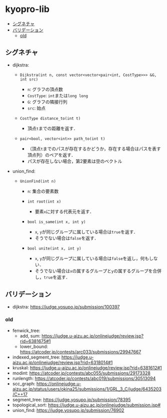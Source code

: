 # kyopro-lib <!-- omit in toc -->
- [シグネチャ](#シグネチャ)
- [バリデーション](#バリデーション)
  - [old](#old)

## シグネチャ
* dijkstra:
  * `Dijkstra(int n, const vector<vector<pair<int, CostType>>> &G, int src)`
    * `n`: グラフの頂点数
    * `CostType`: `int`または`long long`
    * `G`: グラフの隣接行列
    * `src`: 始点

  * `CostType distance_to(int t)`
    * 頂点`t`までの距離を返す．

  * `pair<bool, vector<int>> path_to(int t)`
    * （頂点`t`までのパスが存在するかどうか，存在する場合はパスを表す頂点列）のペアを返す．
    * パスが存在しない場合，第2要素は空のベクトル

* union_find:
  * `UnionFind(int n)`
    * `n`: 集合の要素数
    * `int root(int x)`
      * 要素`x`に対する代表元を返す．
    
    * `bool is_same(int x, int y)`
      * `x`, `y`が同じグループに属している場合は`true`を返す．
      * そうでない場合は`false`を返す．
    
    * `bool unite(int x, int y)`
      * `x`, `y`が同じグループに属している場合は`false`を返し，何もしない．
      * そうでない場合は`x`の属するグループと`y`の属するグループを合併し，`true`を返す．

## バリデーション
* dijkstra: https://judge.yosupo.jp/submission/100397

### old
* fenwick_tree: 
  * add, sum: https://judge.u-aizu.ac.jp/onlinejudge/review.jsp?rid=6381675#1 
  * lower_bound: https://atcoder.jp/contests/arc033/submissions/29947667
* indexed_segment_tree: https://judge.u-aizu.ac.jp/onlinejudge/review.jsp?rid=6318014#1
* kruskal: https://judge.u-aizu.ac.jp/onlinejudge/review.jsp?rid=6381612#1
* modint: https://atcoder.jp/contests/abc055/submissions/29173328
* runlength: https://atcoder.jp/contests/abc019/submissions/30513094
* scc_graph: https://onlinejudge.u-aizu.ac.jp/status/users/okina25/submissions/1/GRL_3_C/judge/6435203/C++17
* segment_tree: https://judge.yosupo.jp/submission/78395
* topological_sort: https://judge.u-aizu.ac.jp/onlinejudge/submission.jsp# 
* union_find: https://judge.yosupo.jp/submission/76902